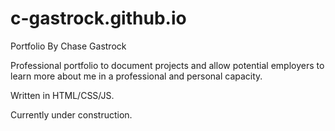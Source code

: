 # c-gastrock.github.io

Portfolio
By Chase Gastrock

Professional portfolio to document projects and allow potential employers to learn more about me in a professional and personal capacity.

Written in HTML/CSS/JS.

Currently under construction.